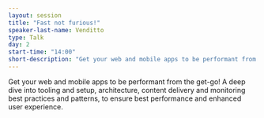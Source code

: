 ```yaml
---
layout: session
title: "Fast not furious!"
speaker-last-name: Venditto
type: Talk
day: 2
start-time: "14:00"
short-description: "Get your web and mobile apps to be performant from the get-go!"
---
```


Get your web and mobile apps to be performant from the get-go! A deep dive into tooling and setup, architecture, content delivery and monitoring best practices and patterns, to ensure best performance and enhanced user experience.